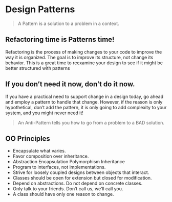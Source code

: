 # Design Patterns

>  A Pattern is a solution to a problem in a context.

## Refactoring time is Patterns time!
Refactoring is the process of making changes to your code to improve the way it is organized. 
The goal is to improve its structure, not change its behavior. 
This is a great time to reexamine your design to see if it might be better structured with patterns

## If you don’t need it now, don’t do it now.

If you have a practical need to support change in
a design today, go ahead and employ a pattern to handle that change. 
However, if the reason is only hypothetical, don’t add the pattern, it is only going to add 
complexity to your system, and you might never need it!

>  An Anti-Pattern tells you how to go from a problem to a BAD solution.

## OO Principles

- Encapsulate what varies.
- Favor composition over inheritance.
- Abstraction Encapsulation Polymorphism Inheritance
- Program to interfaces, not implementations.
- Strive for loosely coupled designs between objects that interact.
- Classes should be open for extension but closed for modification.
- Depend on abstractions. Do not depend on concrete classes.
- Only talk to your friends. Don’t call us, we’ll call you.
- A class should have only one reason to change.